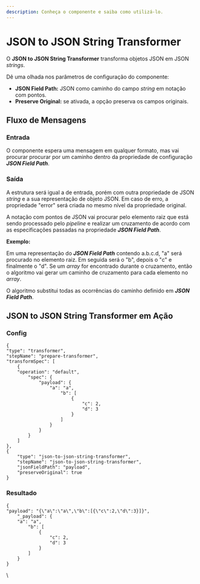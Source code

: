 ```yaml
---
description: Conheça o componente e saiba como utilizá-lo.
---
```


# JSON to JSON String Transformer

O **JSON to JSON String Transformer** transforma objetos JSON em JSON _strings_.

Dê uma olhada nos parâmetros de configuração do componente:

* **JSON Field Path:** JSON como caminho do campo _string_ em notação com pontos.
* **Preserve Original:** se ativada, a opção preserva os campos originais.

## Fluxo de Mensagens <a href="#fluxo-de-mensagens" id="fluxo-de-mensagens"></a>

### **Entrada** <a href="#entrada" id="entrada"></a>

O componente espera uma mensagem em qualquer formato, mas vai procurar procurar por um caminho dentro da propriedade de configuração _**JSON Field Path**_.

### **Saída** <a href="#sada" id="sada"></a>

A estrutura será igual a de entrada, porém com outra propriedade de JSON _string_ e a sua representação de objeto JSON. Em caso de erro, a propriedade "error" será criada no mesmo nível da propriedade original.

A notação com pontos de JSON vai procurar pelo elemento raiz que está sendo processado pelo _pipeline_ e realizar um cruzamento de acordo com as especificações passadas na propriedade _**JSON Field Path**_.

**Exemplo:**

Em uma representação do _**JSON Field Path**_ contendo a.b.c.d, "a" será procurado no elemento raiz. Em seguida será o "b", depois o "c" e finalmente o "d". Se um _array_ for encontrado durante o cruzamento, então o algoritmo vai gerar um caminho de cruzamento para cada elemento no _array_.&#x20;

O algoritmo substitui todas as ocorrências do caminho definido em _**JSON Field Path**_.

## JSON to JSON String Transformer em Ação <a href="#json-to-json-string-transformer-em-ao" id="json-to-json-string-transformer-em-ao"></a>

### Config <a href="#config" id="config"></a>

```
{
"type": "transformer",
"stepName": "prepare-transformer",
"transformSpec": [
    {
    "operation": "default",
        "spec": {
            "payload": {
                "a": "a",
                    "b": [
                        {
                            "c": 2,
                            "d": 3
                        }
                    ]
                }
            }
        }
    ]
},
{
    "type": "json-to-json-string-transformer",
    "stepName": "json-to-json-string-transformer",
    "jsonFieldPath": "payload",
    "preserveOriginal": true
}
```

### Resultado <a href="#resultado" id="resultado"></a>

```
{
"payload": "{\"a\":\"a\",\"b\":[{\"c\":2,\"d\":3}]}",
    "_payload": {
    "a": "a",
        "b": [
            {
                "c": 2,
                "d": 3
            }
        ]
    }
}
```

\
